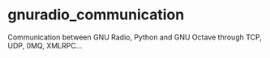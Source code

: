 # gnuradio_communication
Communication between GNU Radio, Python and GNU Octave through TCP, UDP, 0MQ, XMLRPC...
